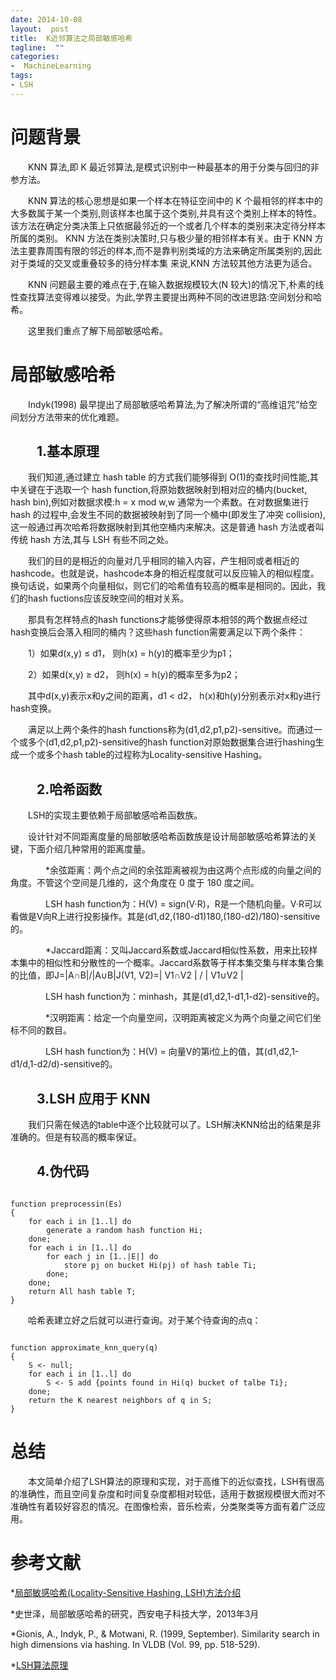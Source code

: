 ```yaml
---
date: 2014-10-08
layout:  post
title:  K近邻算法之局部敏感哈希
tagline:  ""
categories:
-  MachineLearning
tags:
- LSH
---
```


问题背景
===
&emsp;&emsp;KNN 算法,即 K 最近邻算法,是模式识别中一种最基本的用于分类与回归的非参方法。

&emsp;&emsp;KNN 算法的核心思想是如果一个样本在特征空间中的 K 个最相邻的样本中的大多数属于某一个类别,则该样本也属于这个类别,并具有这个类别上样本的特性。该方法在确定分类决策上只依据最邻近的一个或者几个样本的类别来决定待分样本所属的类别。 KNN 方法在类别决策时,只与极少量的相邻样本有关。由于 KNN 方法主要靠周围有限的邻近的样本,而不是靠判别类域的方法来确定所属类别的,因此对于类域的交叉或重叠较多的待分样本集
来说,KNN 方法较其他方法更为适合。

&emsp;&emsp;KNN 问题最主要的难点在于,在输入数据规模较大(N 较大)的情况下,朴素的线性查找算法变得难以接受。为此,学界主要提出两种不同的改进思路:空间划分和哈希。

&emsp;&emsp;这里我们重点了解下局部敏感哈希。

局部敏感哈希
====
&emsp;&emsp;Indyk(1998) 最早提出了局部敏感哈希算法,为了解决所谓的“高维诅咒”给空间划分方法带来的优化难题。

&emsp;&emsp;1.基本原理
---
&emsp;&emsp;我们知道,通过建立 hash table 的方式我们能够得到 O(1)的查找时间性能,其中关键在于选取一个 hash function,将原始数据映射到相对应的桶内(bucket, hash bin),例如对数据求模:h = x mod w,w 通常为一个素数。在对数据集进行 hash 的过程中,会发生不同的数据被映射到了同一个桶中(即发生了冲突 collision),这一般通过再次哈希将数据映射到其他空桶内来解决。这是普通 hash 方法或者叫传统 hash 方法,其与 LSH 有些不同之处。

&emsp;&emsp;我们的目的是相近的向量对几乎相同的输入内容，产生相同或者相近的hashcode。也就是说，hashcode本身的相近程度就可以反应输入的相似程度。换句话说，如果两个向量相似，则它们的哈希值有较高的概率是相同的。因此，我们的hash fuctions应该反映空间的相对关系。

&emsp;&emsp;那具有怎样特点的hash functions才能够使得原本相邻的两个数据点经过hash变换后会落入相同的桶内？这些hash function需要满足以下两个条件：

&emsp;&emsp;1）如果d(x,y) ≤ d1， 则h(x) = h(y)的概率至少为p1；

&emsp;&emsp;2）如果d(x,y) ≥ d2， 则h(x) = h(y)的概率至多为p2；

&emsp;&emsp;其中d(x,y)表示x和y之间的距离，d1 < d2， h(x)和h(y)分别表示对x和y进行hash变换。

&emsp;&emsp;满足以上两个条件的hash functions称为(d1,d2,p1,p2)-sensitive。而通过一个或多个(d1,d2,p1,p2)-sensitive的hash function对原始数据集合进行hashing生成一个或多个hash table的过程称为Locality-sensitive Hashing。

&emsp;&emsp;2.哈希函数
---
&emsp;&emsp;LSH的实现主要依赖于局部敏感哈希函数族。
    
&emsp;&emsp;设计针对不同距离度量的局部敏感哈希函数族是设计局部敏感哈希算法的关键，下面介绍几种常用的距离度量。 

&emsp;&emsp;&emsp;&emsp;*余弦距离：两个点之间的余弦距离被视为由这两个点形成的向量之间的角度。不管这个空间是几维的，这个角度在 0 度于 180 度之间。 

&emsp;&emsp;&emsp;&emsp;LSH hash function为：H(V) = sign(V·R)，R是一个随机向量。V·R可以看做是V向R上进行投影操作。其是(d1,d2,(180-d1)180,(180-d2)/180)-sensitive的。

&emsp;&emsp;&emsp;&emsp;*Jaccard距离：又叫Jaccard系数或Jaccard相似性系数，用来比较样本集中的相似性和分散性的一个概率。Jaccard系数等于样本集交集与样本集合集的比值，即J=|A∩B|/|A∪B|J(V1, V2)=| V1∩V2 | / | V1∪V2 |

&emsp;&emsp;&emsp;&emsp;LSH hash function为：minhash，其是(d1,d2,1-d1,1-d2)-sensitive的。

&emsp;&emsp;&emsp;&emsp;*汉明距离：给定一个向量空间，汉明距离被定义为两个向量之间它们坐标不同的数目。

&emsp;&emsp;&emsp;&emsp;LSH hash function为：H(V) = 向量V的第i位上的值，其(d1,d2,1-d1/d,1-d2/d)-sensitive的。

&emsp;&emsp;3.LSH 应用于 KNN
---
&emsp;&emsp;我们只需在候选的table中逐个比较就可以了。LSH解决KNN给出的结果是非准确的。但是有较高的概率保证。

&emsp;&emsp;4.伪代码
---
<pre><code>
function preprocessin(Es)
{
    for each i in [1..l] do
        generate a random hash function Hi;
    done;
    for each i in [1..l] do
        for each j in [1..|E|] do
            store pj on bucket Hi(pj) of hash table Ti;
        done;
    done;
    return All hash table T;
}
</code></pre>

&emsp;&emsp;哈希表建立好之后就可以进行查询。对于某个待查询的点q：

<pre><code>
function approximate_knn_query(q)
{
    S <- null;
    for each i in [1..l] do
        S <- S add {points found in Hi(q) bucket of talbe Ti};
    done;
    return the K nearest neighbors of q in S;
}
</code></pre>

总结
===
&emsp;&emsp;本文简单介绍了LSH算法的原理和实现，对于高维下的近似查找，LSH有很高的准确性，而且空间复杂度和时间复杂度都相对较低，适用于数据规模很大而对不准确性有着较好容忍的情况。在图像检索，音乐检索，分类聚类等方面有着广泛应用。

参考文献
===
*[局部敏感哈希(Locality-Sensitive Hashing, LSH)方法介绍]("http://blog.csdn.net/icvpr/article/details/12342159")

*史世泽，局部敏感哈希的研究，西安电子科技大学，2013年3月

*Gionis, A., Indyk, P., & Motwani, R. (1999, September). Similarity search in high dimensions via hashing. In VLDB (Vol. 99, pp. 518-529).

*[LSH算法原理]("http://blog.csdn.net/fuyangchang/article/details/5631547")